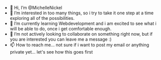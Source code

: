 - 👋 Hi, I’m @MichelleNickel
- 👀 I’m interested in too many things, so i try to take it one step at a time exploring all of the possibilities.
- 🌱 I’m currently learning Webdevelopment and i am excited to see what i will be able to do, once i get comfortable enough.
- 💞️ I’m not actively looking to collaborate on something right now, but if you are interested you can leave me a message :)
- 📫 How to reach me... not sure if i want to post my email or anything private yet... let's see how this goes first

<!---
MichelleNickel/MichelleNickel is a ✨ special ✨ repository because its `README.md` (this file) appears on your GitHub profile.
You can click the Preview link to take a look at your changes.
--->
